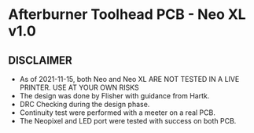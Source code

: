 # Afterburner Toolhead PCB - Neo XL v1.0 #
## DISCLAIMER ##

* As of 2021-11-15, both Neo and Neo XL ARE NOT TESTED IN A LIVE PRINTER. USE AT YOUR OWN RISKS
* The design was done by Flisher with guidance from Hartk.
* DRC Checking during the design phase.
* Continuity test were performed with a meeter on a real PCB.
* The Neopixel and LED port were tested with success on both PCB.
